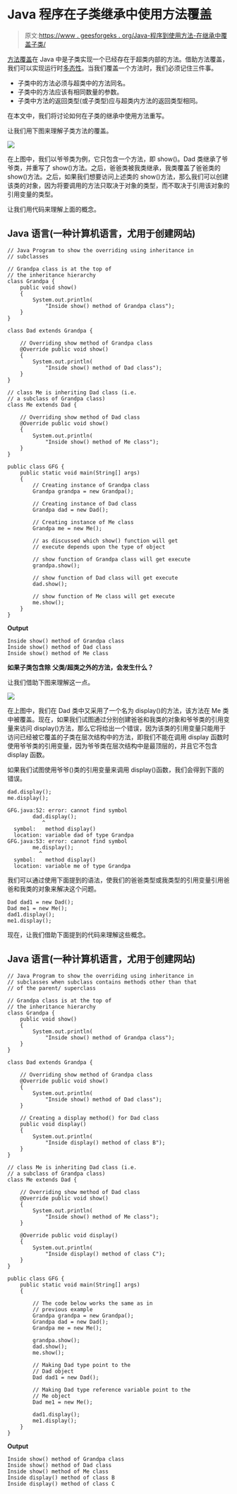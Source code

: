 # Java 程序在子类继承中使用方法覆盖

> 原文:[https://www . geesforgeks . org/Java-程序到使用方法-在继承中覆盖子类/](https://www.geeksforgeeks.org/java-program-to-use-method-overriding-in-inheritance-for-subclasses/)

[方法覆盖](https://www.geeksforgeeks.org/overriding-in-java/)在 Java 中是子类实现一个已经存在于超类内部的方法。借助方法覆盖，我们可以实现运行时[多态性](https://www.geeksforgeeks.org/polymorphism-in-java/)。当我们覆盖一个方法时，我们必须记住三件事。

*   子类中的方法必须与超类中的方法同名。
*   子类中的方法应该有相同数量的参数。
*   子类中方法的返回类型(或子类型)应与超类内方法的返回类型相同。

在本文中，我们将讨论如何在子类的继承中使用方法重写。

让我们用下图来理解子类方法的覆盖。

![](img/f2e11fa5207bdb2d66daf77cbb397fd6.png)

在上图中，我们以爷爷类为例，它只包含一个方法，即 show()。Dad 类继承了爷爷类，并重写了 show()方法。之后，爸爸类被我类继承，我类覆盖了爸爸类的 show()方法。之后，如果我们想要访问上述类的 show()方法，那么我们可以创建该类的对象，因为将要调用的方法只取决于对象的类型，而不取决于引用该对象的引用变量的类型。

让我们用代码来理解上面的概念。

## Java 语言(一种计算机语言，尤用于创建网站)

```
// Java Program to show the overriding using inheritance in
// subclasses

// Grandpa class is at the top of
// the inheritance hierarchy
class Grandpa {
    public void show()
    {
        System.out.println(
            "Inside show() method of Grandpa class");
    }
}

class Dad extends Grandpa {

    // Overriding show method of Grandpa class
    @Override public void show()
    {
        System.out.println(
            "Inside show() method of Dad class");
    }
}

// class Me is inheriting Dad class (i.e.
// a subclass of Grandpa class)
class Me extends Dad {

    // Overriding show method of Dad class
    @Override public void show()
    {
        System.out.println(
            "Inside show() method of Me class");
    }
}

public class GFG {
    public static void main(String[] args)
    {
        // Creating instance of Grandpa class
        Grandpa grandpa = new Grandpa();

        // Creating instance of Dad class
        Grandpa dad = new Dad();

        // Creating instance of Me class
        Grandpa me = new Me();

        // as discussed which show() function will get
        // execute depends upon the type of object

        // show function of Grandpa class will get execute
        grandpa.show();

        // show function of Dad class will get execute
        dad.show();

        // show function of Me class will get execute
        me.show();
    }
}
```

**Output**

```
Inside show() method of Grandpa class
Inside show() method of Dad class
Inside show() method of Me class
```

**如果子类包含除** **父类/超类之外的方法，会发生什么？**

让我们借助下图来理解这一点。

![](img/e671254b17e9f8496a2a110fae4cc71b.png)

在上图中，我们在 Dad 类中又采用了一个名为 display()的方法，该方法在 Me 类中被覆盖。现在，如果我们试图通过分别创建爸爸和我类的对象和爷爷类的引用变量来访问 display()方法，那么它将给出一个错误，因为该类的引用变量只能用于访问已经被它覆盖的子类在层次结构中的方法，即我们不能在调用 display 函数时使用爷爷类的引用变量，因为爷爷类在层次结构中是最顶层的，并且它不包含 display 函数。

如果我们试图使用爷爷()类的引用变量来调用 display()函数，我们会得到下面的错误。

```
dad.display();
me.display();

GFG.java:52: error: cannot find symbol
        dad.display();
           ^
  symbol:   method display()
  location: variable dad of type Grandpa
GFG.java:53: error: cannot find symbol
        me.display();
          ^
  symbol:   method display()
  location: variable me of type Grandpa
```

我们可以通过使用下面提到的语法，使我们的爸爸类型或我类型的引用变量引用爸爸和我类的对象来解决这个问题。

```
Dad dad1 = new Dad();
Dad me1 = new Me();
dad1.display();
me1.display();
```

现在，让我们借助下面提到的代码来理解这些概念。

## Java 语言(一种计算机语言，尤用于创建网站)

```
// Java Program to show the overriding using inheritance in
// subclasses when subclass contains methods other than that
// of the parent/ superclass

// Grandpa class is at the top of
// the inheritance hierarchy
class Grandpa {
    public void show()
    {
        System.out.println(
            "Inside show() method of Grandpa class");
    }
}

class Dad extends Grandpa {

    // Overriding show method of Grandpa class
    @Override public void show()
    {
        System.out.println(
            "Inside show() method of Dad class");
    }

    // Creating a display method() for Dad class
    public void display()
    {
        System.out.println(
            "Inside display() method of class B");
    }
}

// class Me is inheriting Dad class (i.e.
// a subclass of Grandpa class)
class Me extends Dad {

    // Overriding show method of Dad class
    @Override public void show()
    {
        System.out.println(
            "Inside show() method of Me class");
    }

    @Override public void display()
    {
        System.out.println(
            "Inside display() method of class C");
    }
}

public class GFG {
    public static void main(String[] args)
    {

        // The code below works the same as in
        // previous example
        Grandpa grandpa = new Grandpa();
        Grandpa dad = new Dad();
        Grandpa me = new Me();

        grandpa.show();
        dad.show();
        me.show();

        // Making Dad type point to the
        // Dad object
        Dad dad1 = new Dad();

        // Making Dad type reference variable point to the
        // Me object
        Dad me1 = new Me();

        dad1.display();
        me1.display();
    }
}
```

**Output**

```
Inside show() method of Grandpa class
Inside show() method of Dad class
Inside show() method of Me class
Inside display() method of class B
Inside display() method of class C
```